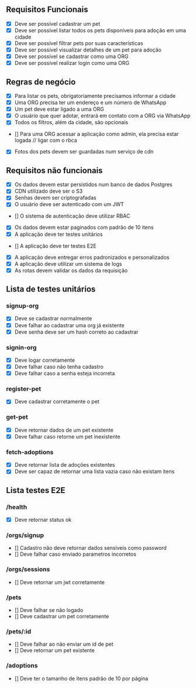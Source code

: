## Requisitos Funcionais
- [x] Deve ser possível cadastrar um pet
- [x] Deve ser possível listar todos os pets disponíveis para adoção em uma cidade
- [x] Deve ser possível filtrar pets por suas características
- [x] Deve ser possível visualizar detalhes de um pet para adoção
- [x] Deve ser possível se cadastrar como uma ORG
- [x] Deve ser possível realizar login como uma ORG

## Regras de negócio
- [x] Para listar os pets, obrigatoriamente precisamos informar a cidade
- [x] Uma ORG precisa ter um endereço e um número de WhatsApp
- [x] Um pet deve estar ligado a uma ORG
- [x] O usuário que quer adotar, entrará em contato com a ORG via WhatsApp
- [x] Todos os filtros, além da cidade, são opcionais
- [] Para uma ORG acessar a aplicação como admin, ela precisa estar logada // ligar com o rbca
- [x] Fotos dos pets devem ser guardadas num serviço de cdn

## Requisitos não funcionais
- [x] Os dados devem estar persistidos num banco de dados Postgres
- [x] CDN utilizado deve ser o S3
- [x] Senhas devem ser criptografadas
- [x] O usuário deve ser autenticado com um JWT
- [] O sistema de autenticação deve utilizar RBAC
- [x] Os dados devem estar paginados com padrão de 10 itens
- [x] A aplicação deve ter testes unitários
- [] A aplicação deve ter testes E2E
- [x] A aplicação deve entregar erros padronizados e personalizados
- [x] A aplicação deve utilizar um sistema de logs
- [x] As rotas devem validar os dados da requisição

## Lista de testes unitários
### signup-org
- [x] Deve se cadastrar normalmente
- [x] Deve falhar ao cadastrar uma org já existente
- [x] Deve senha deve ser um hash correto ao cadastrar
### signin-org
- [x] Deve logar corretamente
- [x] Deve falhar caso não tenha cadastro
- [x] Deve falhar caso a senha esteja incorreta
### register-pet
- [x] Deve cadastrar corretamente o pet
### get-pet
- [x] Deve retornar dados de um pet existente
- [x] Deve falhar caso retorne um pet inexistente
### fetch-adoptions
- [x] Deve retornar lista de adoções existentes
- [x] Deve ser capaz de retornar uma lista vazia caso não existam itens

## Lista testes E2E
### /health
- [x] Deve retornar status ok
### /orgs/signup
- [] Cadastro não deve retornar dados sensíveis como password
- [] Deve falhar caso enviado parametros incorretos
### /orgs/sessions
- [] Deve retornar um jwt corretamente
### /pets
- [] Deve falhar se não logado
- [] Deve cadastrar um pet corretamente
### /pets/:id
- [] Deve falhar ao não enviar um id de pet
- [] Deve retornar um pet existente
### /adoptions
- [] Deve ter o tamanho de itens padrão de 10 por página